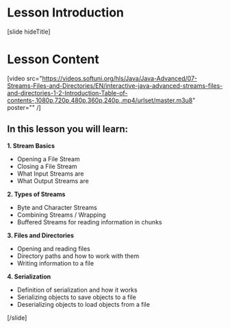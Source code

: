 # Lesson Introduction
[slide hideTitle]
# Lesson Content

[video src="https://videos.softuni.org/hls/Java/Java-Advanced/07-Streams-Files-and-Directories/EN/interactive-java-advanced-streams-files-and-directories-1-2-Introduction-Table-of-contents-,1080p,720p,480p,360p,240p,.mp4/urlset/master.m3u8" poster="" /]

## In this lesson you will learn:

**1. Stream Basics**

- Opening a File Stream
- Closing a File Stream
- What Input Streams are 
- What Output Streams are

**2. Types of Streams**
- Byte and Character Streams
- Combining Streams / Wrapping
- Buffered Streams for reading information in chunks

**3. Files and Directories**
- Opening and reading files
- Directory paths and how to work with them
- Writing information to a file

**4. Serialization**
- Definition of serialization and how it works
- Serializing objects to save objects to a file
- Deserializing objects to load objects from a file

[/slide]